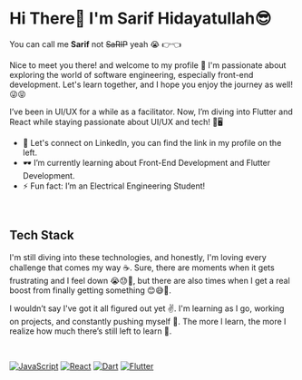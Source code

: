 # Hi There👋 I'm Sarif Hidayatullah😎
You can call me <b>Sarif</b> not <s>SaRIP</s> yeah 😭 👉👈

Nice to meet you there! and welcome to my profile 🍷 I'm passionate about exploring the world of software engineering, especially front-end development. Let's learn together, and I hope you enjoy the journey as well! 😜😝

I’ve been in UI/UX for a while as a facilitator. Now, I’m diving into Flutter and React while staying passionate about UI/UX and tech! 📱🖥️

- 🙌 Let's connect on LinkedIn, you can find the link in my profile on the left.
- 🕶️ I’m currently learning about Front-End Development and Flutter Development.
- ⚡ Fun fact: I’m an Electrical Engineering Student!

<br>

## Tech Stack
I'm still diving into these technologies, and honestly, I'm loving every challenge that comes my way ☕. Sure, there are moments when it gets frustrating and I feel down 😭😓🤯, but there are also times when I get a real boost from finally getting something 😊😅🥰.

I wouldn’t say I've got it all figured out yet ✌️. I'm learning as I go, working on projects, and constantly pushing myself 🚀. The more I learn, the more I realize how much there’s still left to learn 🌱.

<br>

<!-- source icon: https://dev.to/envoy_/150-badges-for-github-pnk -->
[![JavaScript](https://img.shields.io/badge/JavaScript-%231F1F1F?style=for-the-badge&logo=javascript&logoColor=F7DF1E)](https://developer.mozilla.org/en-US/docs/Learn/JavaScript/First_steps/What_is_JavaScript)
[![React](https://img.shields.io/badge/React-%231F1F1F?style=for-the-badge&logo=react&logoColor=61DAFB)](https://react.dev/)
[![Dart](https://img.shields.io/badge/Dart-%231F1F1F?style=for-the-badge&logo=dart&logoColor=lightseagreen)](https://dart.dev/overview)
[![Flutter](https://img.shields.io/badge/Flutter-%231F1F1F?style=for-the-badge&logo=flutter&logoColor=deepskyblue)](https://docs.flutter.dev/ui)


<br>



